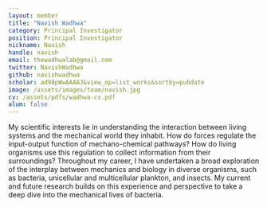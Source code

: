```yaml
---
layout: member
title: "Navish Wadhwa"
category: Principal Investigator
position: Principal Investigator
nickname: Navish
handle: navish
email: thewadhwalab@gmail.com
twitter: NavishWadhwa
github: navishwadhwa
scholar: ad98pWwAAAAJ&view_op=list_works&sortby=pubdate
image: /assets/images/team/navish.jpg
cv: /assets/pdfs/wadhwa-cv.pdf
alum: false
---
```

<!-- Ever since I learnt classical mechanics in high school, I have been amazed by the awesome power of Newton's laws and how much of the world can be understood by using different versions of these physical laws.  -->
My scientific interests lie in understanding the interaction between living systems and the mechanical world they inhabit. How do forces regulate the input-output function of mechano-chemical pathways? How do living organisms use this regulation to collect information from their surroundings? Throughout my career, I have undertaken a broad exploration of the interplay between mechanics and biology in diverse organisms, such as bacteria, unicellular and multicellular plankton, and insects. My current and future research builds on this experience and perspective to take a deep dive into the mechanical lives of bacteria.
